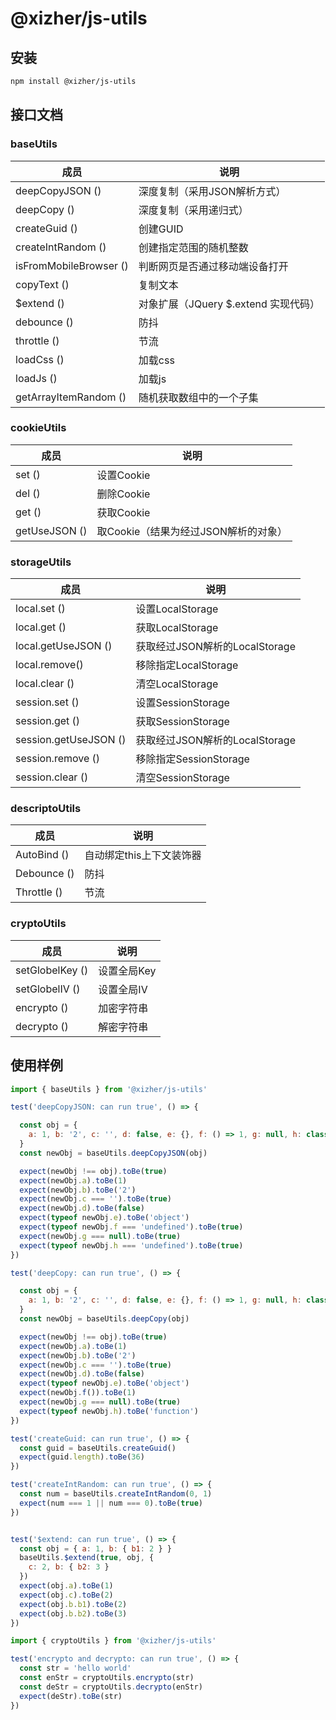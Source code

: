 # @xizher/js-utils
## 安装

```bash
npm install @xizher/js-utils
```

## 接口文档

### baseUtils

| 成员                   | 说明                                 |
| ---------------------- | ------------------------------------ |
| deepCopyJSON ()        | 深度复制（采用JSON解析方式）         |
| deepCopy ()            | 深度复制（采用递归式）               |
| createGuid ()          | 创建GUID                             |
| createIntRandom ()     | 创建指定范围的随机整数               |
| isFromMobileBrowser () | 判断网页是否通过移动端设备打开       |
| copyText ()            | 复制文本                             |
| $extend ()             | 对象扩展（JQuery $.extend 实现代码） |
| debounce ()            | 防抖                                 |
| throttle ()            | 节流                                 |
| loadCss ()             | 加载css                              |
| loadJs ()              | 加载js                               |
| getArrayItemRandom ()  | 随机获取数组中的一个子集                               |

### cookieUtils

| 成员          | 说明                                 |
| ------------- | ------------------------------------ |
| set ()        | 设置Cookie                           |
| del ()        | 删除Cookie                           |
| get ()        | 获取Cookie                           |
| getUseJSON () | 取Cookie（结果为经过JSON解析的对象） |

### storageUtils

| 成员                  | 说明                           |
| --------------------- | ------------------------------ |
| local.set ()          | 设置LocalStorage               |
| local.get ()          | 获取LocalStorage               |
| local.getUseJSON ()   | 获取经过JSON解析的LocalStorage |
| local.remove()        | 移除指定LocalStorage           |
| local.clear ()        | 清空LocalStorage               |
| session.set ()        | 设置SessionStorage             |
| session.get ()        | 获取SessionStorage             |
| session.getUseJSON () | 获取经过JSON解析的LocalStorage |
| session.remove ()     | 移除指定SessionStorage         |
| session.clear ()      | 清空SessionStorage             |

### descriptoUtils

| 成员        | 说明                     |
| ----------- | ------------------------ |
| AutoBind () | 自动绑定this上下文装饰器 |
| Debounce () | 防抖                     |
| Throttle () | 节流                     |

### cryptoUtils

| 成员            | 说明        |
| --------------- | ----------- |
| setGlobelKey () | 设置全局Key |
| setGlobelIV ()  | 设置全局IV  |
| encrypto ()     | 加密字符串  |
| decrypto ()     | 解密字符串  |

## 使用样例

```javascript
import { baseUtils } from '@xizher/js-utils'

test('deepCopyJSON: can run true', () => {

  const obj = {
    a: 1, b: '2', c: '', d: false, e: {}, f: () => 1, g: null, h: class {}
  }
  const newObj = baseUtils.deepCopyJSON(obj)

  expect(newObj !== obj).toBe(true)
  expect(newObj.a).toBe(1)
  expect(newObj.b).toBe('2')
  expect(newObj.c === '').toBe(true)
  expect(newObj.d).toBe(false)
  expect(typeof newObj.e).toBe('object')
  expect(typeof newObj.f === 'undefined').toBe(true)
  expect(newObj.g === null).toBe(true)
  expect(typeof newObj.h === 'undefined').toBe(true)
})

test('deepCopy: can run true', () => {

  const obj = {
    a: 1, b: '2', c: '', d: false, e: {}, f: () => 1, g: null, h: class {}
  }
  const newObj = baseUtils.deepCopy(obj)

  expect(newObj !== obj).toBe(true)
  expect(newObj.a).toBe(1)
  expect(newObj.b).toBe('2')
  expect(newObj.c === '').toBe(true)
  expect(newObj.d).toBe(false)
  expect(typeof newObj.e).toBe('object')
  expect(newObj.f()).toBe(1)
  expect(newObj.g === null).toBe(true)
  expect(typeof newObj.h).toBe('function')
})

test('createGuid: can run true', () => {
  const guid = baseUtils.createGuid()
  expect(guid.length).toBe(36)
})

test('createIntRandom: can run true', () => {
  const num = baseUtils.createIntRandom(0, 1)
  expect(num === 1 || num === 0).toBe(true)
})


test('$extend: can run true', () => {
  const obj = { a: 1, b: { b1: 2 } }
  baseUtils.$extend(true, obj, {
    c: 2, b: { b2: 3 }
  })
  expect(obj.a).toBe(1)
  expect(obj.c).toBe(2)
  expect(obj.b.b1).toBe(2)
  expect(obj.b.b2).toBe(3)
})
```

```javascript
import { cryptoUtils } from '@xizher/js-utils'

test('encrypto and decrypto: can run true', () => {
  const str = 'hello world'
  const enStr = cryptoUtils.encrypto(str)
  const deStr = cryptoUtils.decrypto(enStr)
  expect(deStr).toBe(str)
})

```

